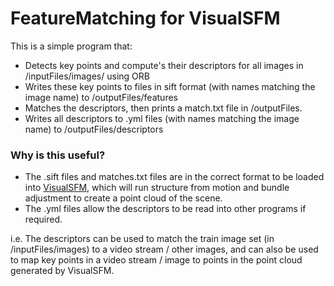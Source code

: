# FeatureMatching for VisualSFM

This is a simple program that:
- Detects key points and compute's their descriptors for all images in /inputFiles/images/ using ORB
- Writes these key points to files in sift format (with names matching the image name) to /outputFiles/features
- Matches the descriptors, then prints a match.txt file in /outputFiles.
- Writes all descriptors to .yml files (with names matching the image name) to /outputFiles/descriptors

### Why is this useful?

- The .sift files and matches.txt files are in the correct format to be loaded into [VisualSFM](http://ccwu.me/vsfm/), which will run structure from motion and bundle adjustment to create a point cloud of the scene.
- The .yml files allow the descriptors to be read into other programs if required.

i.e. The descriptors can be used to match the train image set (in /inputFiles/images) to a video stream / other images, and can also be used to map key points in a video stream / image to points in the point cloud generated by VisualSFM.


